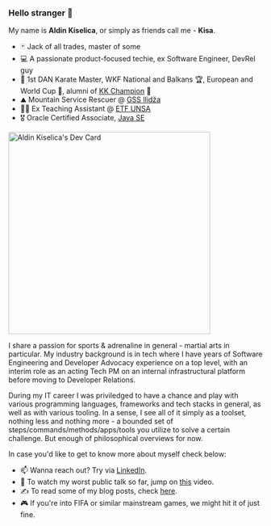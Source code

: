 ### Hello stranger 👋

My name is **Aldin Kiselica**, or simply as friends call me - **Kisa**.
- 🃏 Jack of all trades, master of some
- 💻 A passionate product-focused techie, ex Software Engineer, DevRel guy
- 🥋 1st DAN Karate Master, WKF National and Balkans 🏆, European and World Cup 🥉, alumni of [KK Champion](https://kkchampion.ba/) 🥊
- ⛰ Mountain Service Rescuer @ [GSS Ilidža](https://gss.ba/)
- 👨‍🏫 Ex Teaching Assistant @ [ETF UNSA](https://www.etf.unsa.ba/)
- 🎖️ Oracle Certified Associate, [Java SE](https://www.credly.com/badges/ca8754df-0e82-41f9-be36-3dfad6d3c26b)

<a href="https://app.daily.dev/kiselee"><img src="https://api.daily.dev/devcards/efbe905728aa40a7b4bb4b5e99c751e6.png?r=oct" width="400" alt="Aldin Kiselica's Dev Card"/></a>


I share a passion for sports & adrenaline in general - martial arts in particular. My industry background is in tech where I have years of Software Engineering and Developer Advocacy experience on a top level, with an interim role as an acting Tech PM on an internal infrastructural platform before moving to Developer Relations.

During my IT career I was priviledged to have a chance and play with various programming languages, frameworks and tech stacks in general, as well as with various tooling. In a sense, I see all of it simply as a toolset, nothing less and nothing more - a bounded set of steps/commands/methods/apps/tools you utilize to solve a certain challenge. But enough of philosophical overviews for now.


In case you'd like to get to know more about myself check below:
- 📫 Wanna reach out? Try via [LinkedIn](https://www.linkedin.com/in/kiselica-aldin/).
- 🎤 To watch my worst public talk so far, jump on [this](https://www.youtube.com/watch?v=fchgo2z5vnc) video.
- ✍️ To read some of my blog posts, check [here](https://medium.com/@kiselica.aldin).
- 🎮 If you're into FIFA or similar mainstream games, we might hit it of just fine.

